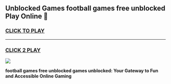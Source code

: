 
## Unblocked Games football games free unblocked Play Online 👋
<h3>
<a href="https://news.freeplayer.one?title=football_games_free_unblocked&ref=17F">CLICK TO PLAY</a></h3>
<hr>

<h3>
<a href="https://news.freeplayer.one?title=football_games_free_unblocked&ref=17F">CLICK 2 PLAY</a>
  
</h3>

<a href="https://news.freeplayer.one?title=football_games_free_unblocked&ref=17F/"><img src="https://clearcache.store/games.png"></a>


**football games free unblocked games unblocked: Your Gateway to Fun and Accessible Online Gaming**
